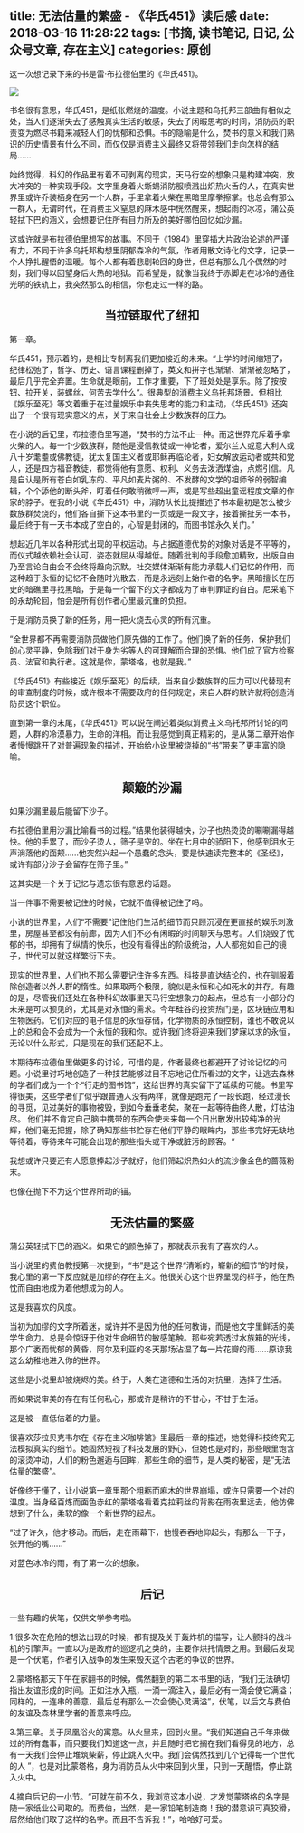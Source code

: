 title: 无法估量的繁盛 - 《华氏451》读后感
date: 2018-03-16 11:28:22
tags: [书摘, 读书笔记, 日记, 公众号文章, 存在主义]
categories: 原创
---

这一次想记录下来的书是雷·布拉德伯里的《华氏451》。

<!-- more -->

<img src="https://ww3.sinaimg.cn/large/006tKfTcgy1fpf32cotamj30sg0ee1jm.jpg" style="display: block; margin: 0 auto; border: none">

书名很有意思，华氏451，是纸张燃烧的温度。小说主题和乌托邦三部曲有相似之处，当人们逐渐失去了感触真实生活的敏感，失去了闲暇思考的时间，消防员的职责变为燃尽书籍来减轻人们的忧郁和恐惧。书的隐喻是什么，焚书的意义和我们熟识的历史情景有什么不同，而仅仅是消费主义最终又将带领我们走向怎样的结局......

始终觉得，科幻的作品里有着不可剥离的现实，天马行空的想象只是构建冲突，放大冲突的一种实现手段。文字里身着火蜥蜴消防服喷溅出炽热火舌的人，在真实世界里或许乔装栖身在另一个人群，手里拿着火柴在黑暗里摩拳擦掌。也总会有那么一群人，无谓时代，在消费主义窒息的麻木感中恍然醒来，想起雨的冰凉，蒲公英轻拭下巴的涵义，会想要记住所有目力所及的美好哪怕回忆如沙漏。

这或许就是布拉德伯里想写的故事。不同于《1984》里穿插大片政治论述的严谨有力，不同于许多乌托邦构想里阴郁森冷的气氛，作者用散文诗化的文字，记录一个人挣扎醒悟的温暖。每个人都有着悲剧轮回的身世，但总有那么几个偶然的时刻，我们得以回望身后火热的地狱。而希望是，就像当我终于赤脚走在冰冷的通往光明的铁轨上，我突然那么的相信，你也走过一样的路。


<h2 id="one" style="text-align:center;">当拉链取代了纽扣</h2>

第一章。

华氏451，预示着的，是相比专制离我们更加接近的未来。“上学的时间缩短了，纪律松弛了，哲学、历史、语言课程删掉了，英文和拼字也渐渐、渐渐被忽略了，最后几乎完全弃置。生命就是眼前，工作才重要，下了班处处是享乐。除了按按钮、拉开关，装螺丝，何苦去学什么“。很典型的消费主义乌托邦场景。但相比《娱乐至死》等文着重于在过量娱乐中丧失思考的能力和主动，《华氏451》还突出了一个很有现实意义的点，关于来自社会上少数族群的压力。

在小说的后记里，布拉德伯里写道，“焚书的方法不止一种。而这世界充斥着手拿火柴的人。每一个少数族群，随他是浸信教徒或一神论者，爱尔兰人或意大利人或八十岁耄耋或佛教徒，犹太复国主义者或耶稣再临论者，妇女解放运动者或共和党人，还是四方福音教徒，都觉得他有意愿、权利、义务去泼洒煤油，点燃引信。凡是自认是所有苍白如乳冻的、平凡如麦片粥的、不发酵的文学的祖师爷的弱智编辑，个个舔他的断头斧，盯着任何敢稍微哼一声，或是写些超出童谣程度文章的作家的脖子。在我的小说《华氏451》中，消防队长比提描述了书本最初是怎么被少数族群焚烧的，他们各自撕下这本书里的一页或是一段文字，接着撕扯另一本书，最后终于有一天书本成了空白的，心智是封闭的，而图书馆永久关门。”

想起近几年以各种形式出现的平权运动。与占据道德优势的对象对话是不平等的，而仪式越依赖社会认可，姿态就屈从得越低。随着批判的手段愈加精致，出版自由乃至言论自由会不会终将趋向沉默。社交媒体渐渐有能力承载人们记忆的作用，而这种趋于永恒的记忆不会随时光散去，而是永远刻上始作者的名字。黑暗擅长在历史的暗礁里寻找黑暗，于是每一个留下的文字都成为了审判罪证的自白。尼采笔下的永劫轮回，怕会是所有创作者心里最沉重的负担。

于是消防员换了新的任务，用一把火烧去心灵的所有沉重。

“全世界都不再需要消防员做他们原先做的工作了。他们换了新的任务，保护我们的心灵平静，免除我们对于身为劣等人的可理解而合理的恐惧。他们成了官方检察员、法官和执行者。这就是你，蒙塔格，也就是我。”

《华氏451》有些接近《娱乐至死》的后续，当来自少数族群的压力可以代替现有的审查制度的时候，或许根本不需要政府的任何规定，来自人群的默许就将创造消防员这个职位。

直到第一章的末尾，《华氏451》可以说在阐述着类似消费主义乌托邦所讨论的问题，人群的冷漠暴力，生命的洋相。而让我感觉到真正精彩的，是从第二章开始作者慢慢跳开了对普遍现象的描述，开始给小说里被烧掉的“书”带来了更丰富的隐喻。


<h2 id="two" style="text-align:center;">颠簸的沙漏</h2>

如果沙漏里最后能留下沙子。

布拉德伯里用沙漏比喻看书的过程。”结果他装得越快，沙子也热烫烫的唰唰漏得越快。他的手累了，而沙子烫人，筛子是空的。坐在七月中的骄阳下，他感到泪水无声淌落他的面颊......他突然兴起一个愚蠢的念头，要是快速读完整本的《圣经》，或许有部分沙子会留存在筛子里。”

这其实是一个关于记忆与遗忘很有意思的话题。

当一件事不需要被记住的时候，它就不值得被记住了吗。

小说的世界里，人们“不需要”记住他们生活的细节而只顾沉浸在更直接的娱乐刺激里，房屋甚至都没有前廊，因为人们不必有闲暇的时间聊天与思考。人们烧毁了忧郁的书，却拥有了纵情的快乐，也没有看得出的阶级统治，人人都宛如自己的镜子，世代可以就这样繁衍下去。

现实的世界里，人们也不那么需要记住许多东西。科技是直达结论的，也在驯服着除创造者以外人群的惰性。如果取两个极限，貌似是永恒和心如死水的并存。有趣的是，尽管我们还处在各种科幻故事里天马行空想象力的起点，但总有一小部分的未来是可以预见的，尤其是对永恒的需求。今年硅谷的投资热门是，区块链应用和生物医药。它们对应的电子信息的永恒存储，化学物质的永恒控制，谁也不敢说以上的总和会不会成为一个永恒的我和你。或许我们终将迎来我们梦寐以求的永恒，无论以什么形式，只是现在的我们还配不上。

本期待布拉德伯里做更多的讨论，可惜的是，作者最终也都避开了讨论记忆的问题。小说里讨巧地创造了一种技艺能够过目不忘地记住所看过的文字，让逃去森林的学者们成为一个个“行走的图书馆”，这给世界的真实留下了延续的可能。书里写得很美，这些学者们”似乎跟普通人没有两样，就像是跑完了一段长跑，经过漫长的寻觅，见过美好的事物被毁，到如今垂垂老矣，聚在一起等待曲终人散，灯枯油尽。 他们并不肯定自己脑中携带的东西会使未来每一个日出散发出较纯净的光辉，他们毫无把握，除了确知那些书贮存在他们平静的眼眸内，那些书完好无缺地等待着，等待来年可能会出现的那些指头或干净或脏污的顾客。“

我想或许只要还有人愿意捧起沙子就好，他们筛起炽热如火的流沙像金色的蔷薇粉末。

也像在抛下不为这个世界所动的锚。


<h2 id="three" style="text-align:center;">无法估量的繁盛</h2>


蒲公英轻拭下巴的涵义。如果它的颜色掉了，那就表示我有了喜欢的人。

当小说里的费伯教授第一次提到，“书”是这个世界“清晰的，崭新的细节”的时候，我心里的第一下反应就是加缪的存在主义。他很关心这个世界呈现的样子，他在热忱而自由地成为着他想成为的人。

这是我喜欢的风度。

当初为加缪的文字所着迷，或许并不是因为他的任何教诲，而是他文字里鲜活的美学生命力。总是会惊讶于他对生命细节的敏感笔触。那些宛若透过水族箱的光线，那个广袤而忧郁的黄昏，阿尔及利亚的冬天那场沾湿了每一片花瓣的雨......原谅我这么幼稚地进入你的世界。

这些是小说里却被烧烬的美。终于，人类在道德和生活的对抗里，选择了生活。

而如果说审美的存在有任何私心，那或许是稍许的不甘心，不甘于生活。

这是被一直低估着的力量。

很喜欢莎拉贝克韦尔在《存在主义咖啡馆》里最后一章的描述，她觉得科技终究无法模拟真实的细节。她固然短视了科技发展的野心，但她也是对的，那些眼里饱含的滚烫冲动，人们的粉色邂逅与回眸，那些生命的细节，是人类的秘密，是“无法估量的繁盛”。

好像终于懂了，让小说第一章里那个粗粝而麻木的世界崩塌，或许只需要一个对的温度。当身经百炼而面色赤红的蒙塔格看着克拉莉丝的背影在雨夜里远去，他仿佛想到了什么，柔软的像一个新世界的起点。

“过了许久，他才移动。而后，走在雨幕下，他慢吞吞地仰起头，有那么一下子，张开他的嘴......”

对蓝色冰冷的雨，有了第一次的想象。


<h2 id="four" style="text-align:center;">后记</h2>

一些有趣的伏笔，仅供文学参考啦。

1.很多次在危险的想法出现的时候，都有提及关于轰炸机的描写，让人颤抖的战斗机的引擎声。一直以为是政府的巡逻机之类的，主要作烘托情景之用。到最后发现是一个伏笔，作者引入战争的发生来毁灭这个古老的争议的世界。

2.蒙塔格那天下午在家翻书的时候，偶然翻到的第二本书里的话，“我们无法确切指出友谊形成的时间。正如注水入瓶，一滴一滴注入，最后必有一滴会使它满溢；同样的，一连串的善意，最后总有那么一次会使心灵满溢”，伏笔，以后文与费伯的友谊及森林里学者的善意来呼应。

3.第三章。关于凤凰浴火的寓意。从火里来，回到火里。“我们知道自己千年来做过的所有蠢事，而只要我们知道这一点，并且随时把它搁在我们看得见的地方，总有一天我们会停止堆筑柴薪，停止跳入火中。我们会偶然找到几个记得每一个世代的人 ”，也是对比蒙塔格，身为消防员从火中来回到火里，只到一天醒悟，停止跳入火中。

4.摘自后记的一小节。“可就在前不久，我浏览这本小说，才发觉蒙塔格的名字是随一家纸业公司取的。而费伯，当然，是一家铅笔制造商！我的潜意识可真狡猾，居然给他们取了这样的名字。而且不告诉我！”，哈哈好可爱。

